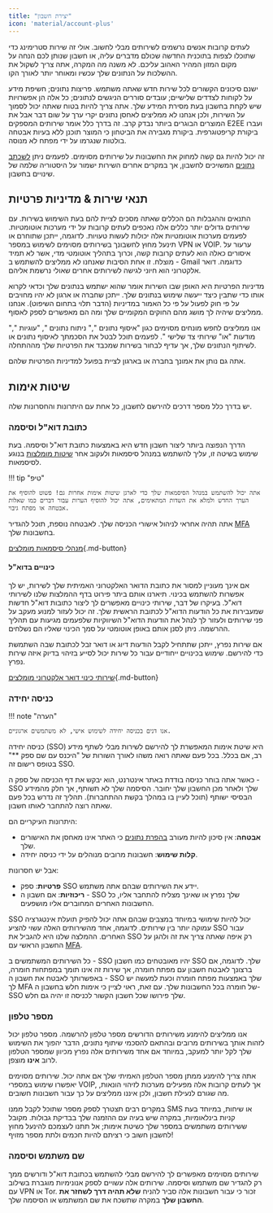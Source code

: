 ```yaml
---
title: "יצירת חשבון"
icon: 'material/account-plus'
---
```


לעתים קרובות אנשים נרשמים לשירותים מבלי לחשוב. אולי זה שירות סטרימינג כדי שתוכלו לצפות בתוכנית החדשה שכולם מדברים עליה, או חשבון שנותן לכם הנחה על מקום המזון המהיר האהוב עליכם. לא משנה מה המקרה, אתה צריך לשקול את ההשלכות על הנתונים שלך עכשיו ומאוחר יותר לאורך הקו.

ישנם סיכונים הקשורים לכל שירות חדש שאתה משתמש. פריצות נתונים; חשיפת מידע על לקוחות לצדדים שלישיים; עובדים סוררים הניגשים לנתונים; כל אלה הן אפשרויות שיש לקחת בחשבון בעת מסירת המידע שלך. אתה צריך להיות בטוח שאתה יכול לסמוך על השירות, ולכן אנחנו לא ממליצים לאחסן נתונים יקרי ערך על שום דבר אבל את המוצרים הבוגרים ביותר נבדק קרב. זה בדרך כלל אומר שירותים המספקים E2EE ועברו ביקורת קריפטוגרפית. ביקורת מגבירה את הביטחון כי המוצר תוכנן ללא בעיות אבטחה בולטות שנגרמו על ידי מפתח לא מנוסה.

זה יכול להיות גם קשה למחוק את החשבונות על שירותים מסוימים. לפעמים ניתן [לשכתב נתונים](account-deletion.en.md#overwriting-account-information) המשויכים לחשבון, אך במקרים אחרים השירות ישמור על היסטוריה שלמה של שינויים בחשבון.

## תנאי שירות & מדיניות פרטיות

התנאים וההגבלות הם הכללים שאתה מסכים לציית להם בעת השימוש בשירות. עם שירותים גדולים יותר כללים אלה נאכפים לעתים קרובות על ידי מערכות אוטומטיות. לפעמים מערכות אוטומטיות אלה יכולות לעשות טעויות. לדוגמה, ייתכן שתוחרם או תינעל מחוץ לחשבונך בשירותים מסוימים לשימוש במספר VPN או VOIP. ערעור על איסורים כאלה הוא לעתים קרובות קשה, וכרוך בתהליך אוטומטי מדי, אשר לא תמיד מוצלח. זו אחת הסיבות שאנחנו לא ממליצים להשתמש ב - Gmail כדוגמה. דואר אלקטרוני הוא חיוני לגישה לשירותים אחרים שאולי נרשמת אליהם.

מדיניות הפרטיות היא האופן שבו השירות אומר שהוא ישתמש בנתונים שלך וכדאי לקרוא אותו כדי שתבין כיצד ייעשה שימוש בנתונים שלך. ייתכן שחברה או ארגון לא יהיו מחויבים על פי חוק לפעול על פי כל האמור במדיניות (הדבר תלוי בתחום השיפוט). אנחנו ממליצים שיהיה לך מושג מהם החוקים המקומיים שלך ומה הם מאפשרים לספק לאסוף.

אנו ממליצים לחפש מונחים מסוימים כגון "איסוף נתונים "," ניתוח נתונים ", "עוגיות "," מודעות "או" שירותי צד שלישי ". לפעמים תוכל לבטל את הסכמתך לאיסוף נתונים או לשיתוף הנתונים שלך, אך עדיף לבחור בשירות שמכבד את הפרטיות שלך מההתחלה.

אתה גם נותן את אמונך בחברה או בארגון לציית בפועל למדיניות הפרטיות שלהם.

## שיטות אימות

יש בדרך כלל מספר דרכים להירשם לחשבון, כל אחת עם היתרונות והחסרונות שלה.

### כתובת דוא"ל וסיסמה

הדרך הנפוצה ביותר ליצור חשבון חדש היא באמצעות כתובת דוא"ל וסיסמה. בעת שימוש בשיטה זו, עליך להשתמש במנהל סיסמאות ולעקוב אחר [שיטות מומלצות](passwords-overview.md) בנוגע לסיסמאות.

!!! tip "טיפ"

    אתה יכול להשתמש במנהל הסיסמאות שלך כדי לארגן שיטות אימות אחרות גם! פשוט להוסיף את הערך החדש ולמלא את השדות המתאימים, אתה יכול להוסיף הערות עבור דברים כמו שאלות אבטחה או מפתח גיבוי.

אתה תהיה אחראי לניהול אישורי הכניסה שלך. לאבטחה נוספת, תוכל להגדיר [MFA](multi-factor-authentication.md) בחשבונות שלך.

[מנהלי סיסמאות מומלצים](../passwords.md ""){.md-button}

#### כינויים בדוא"ל

אם אינך מעוניין למסור את כתובת הדואר האלקטרוני האמיתית שלך לשירות, יש לך אפשרות להשתמש בכינוי. תיארנו אותם ביתר פירוט בדף ההמלצות שלנו לשירותי דוא"ל. בעיקרו של דבר, שירותי כינויים מאפשרים לך ליצור כתובות דוא"ל חדשות שמעבירות את כל הודעות הדוא"ל לכתובת הראשית שלך. זה יכול לעזור למנוע מעקב על פני שירותים ולעזור לך לנהל את הודעות הדוא"ל השיווקיות שלפעמים מגיעות עם תהליך ההרשמה. ניתן לסנן אותם באופן אוטומטי על סמך הכינוי שאליו הם נשלחים.

אם שירות נפרץ, ייתכן שתתחיל לקבל הודעות דיוג או דואר זבל לכתובת שבה השתמשת כדי להירשם. שימוש בכינויים ייחודיים עבור כל שירות יכול לסייע בזיהוי בדיוק איזה שירות נפרץ.

[שירותי כינוי דואר אלקטרוני מומלצים](../email.md#email-aliasing-services ""){.md-button}

### כניסה יחידה

!!! note "הערה"

    אנו דנים בכניסה יחידה לשימוש אישי, לא משתמשים ארגוניים.

כניסה יחידה (SSO) היא שיטת אימות המאפשרת לך להירשם לשירות מבלי לשתף מידע רב, אם בכלל. בכל פעם שאתה רואה משהו לאורך השורות של "היכנס עם שם ספק **" בטופס רישום זה SSO.

כאשר אתה בוחר כניסה בודדת באתר אינטרנט, הוא יבקש את דף הכניסה של ספק ה - SSO שלך ולאחר מכן החשבון שלך יחובר. הסיסמה שלך לא תשותף, אך חלק מהמידע הבסיסי ישותף (תוכל לעיין בו במהלך בקשת ההתחברות). תהליך זה נדרש בכל פעם שאתה רוצה להתחבר לאותו חשבון.

היתרונות העיקריים הם:

- **אבטחה**: אין סיכון להיות מעורב [בהפרת נתונים](https://en.wikipedia.org/wiki/Data_breach) כי האתר אינו מאחסן את האישורים שלך.
- **קלות שימוש**: חשבונות מרובים מנוהלים על ידי כניסה יחידה.

אבל יש חסרונות:

- **פרטיות**: ספק SSO יידע את השירותים שבהם אתה משתמש.
- **ריכוזיות**: אם חשבון ה - SSO שלך נפרץ או שאינך מצליח להתחבר אליו, כל החשבונות האחרים המחוברים אליו מושפעים.

SSO יכול להיות שימושי במיוחד במצבים שבהם אתה יכול להפיק תועלת אינטגרציה עמוקה יותר בין שירותים. לדוגמה, אחד מהשירותים האלה עשוי להציע SSO עבור האחרים. ההמלצה שלנו היא להגביל את SSO רק איפה שאתה צריך את זה ולהגן על החשבון הראשי עם [MFA](multi-factor-authentication.md).

כל השירותים המשתמשים ב - SSO יהיו מאובטחים כמו חשבון SSO שלך. לדוגמה, אם ברצונך לאבטח חשבון עם מפתח חומרה, אך שירות זה אינו תומך במפתחות חומרה, באפשרותך לאבטח את חשבון ה - SSO שלך באמצעות מפתח חומרה וכעת למעשה יש לך MFA של חומרה בכל החשבונות שלך. עם זאת, ראוי לציין כי אימות חלש בחשבון ה-SSO שלך פירושו שכל חשבון הקשור לכניסה זו יהיה גם חלש.

### מספר טלפון

אנו ממליצים להימנע משירותים הדורשים מספר טלפון להרשמה. מספר טלפון יכול לזהות אותך בשירותים מרובים ובהתאם להסכמי שיתוף נתונים, הדבר יהפוך את השימוש שלך לקל יותר למעקב, במיוחד אם אחד משירותים אלה נפרץ מכיוון שמספר הטלפון לרוב **אינו** מוצפן.

אתה צריך להימנע ממתן מספר הטלפון האמיתי שלך אם אתה יכול. שירותים מסוימים יאפשרו שימוש במספרי VOIP, אך לעתים קרובות אלה מפעילים מערכות לזיהוי הונאות, מה שגורם לנעילת חשבון, ולכן איננו ממליצים על כך עבור חשבונות חשובים.

במקרים רבים תצטרך לספק מספר שתוכל לקבל ממנו SMS או שיחות, במיוחד בעת קניות בינלאומיות, במקרה שיש בעיה עם ההזמנה שלך בבדיקת גבולות. מקובל ששירותים משתמשים במספר שלך כשיטת אימות; אל תתנו לעצמכם להינעל מחוץ לחשבון חשוב כי רציתם להיות חכמים ולתת מספר מזויף!

### שם משתמש וסיסמה

שירותים מסוימים מאפשרים לך להירשם מבלי להשתמש בכתובת דוא"ל ודורשים ממך רק להגדיר שם משתמש וסיסמה. שירותים אלה עשויים לספק אנונימיות מוגברת בשילוב עם VPN או Tor. זכור כי עבור חשבונות אלה סביר להניח **שלא תהיה דרך לשחזר את החשבון שלך** במקרה שתשכח את שם המשתמש או הסיסמה שלך.

